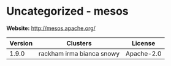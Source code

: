 # Uncategorized - mesos





**Website:** <http://mesos.apache.org/>

| Version | Clusters | License |
| ------- | -------- | ------- |
| 1.9.0 | rackham irma bianca snowy | Apache-2.0 |
